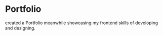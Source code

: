 # Portfolio
created a Portfolio meanwhile showcasing my frontend skills of developing and designing.
